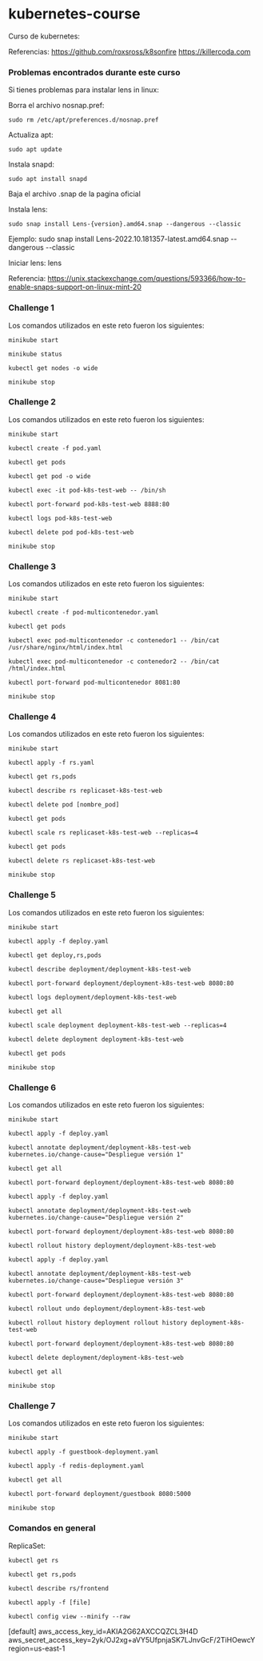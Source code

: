 # kubernetes-course
Curso de kubernetes:

Referencias:
https://github.com/roxsross/k8sonfire
https://killercoda.com

### Problemas encontrados durante este curso
Si tienes problemas para instalar lens in linux:

Borra el archivo nosnap.pref:
    
    sudo rm /etc/apt/preferences.d/nosnap.pref

Actualiza apt:

    sudo apt update

Instala snapd:

    sudo apt install snapd

Baja el archivo .snap de la pagina oficial

Instala lens:

    sudo snap install Lens-{version}.amd64.snap --dangerous --classic
Ejemplo:
    sudo snap install Lens-2022.10.181357-latest.amd64.snap --dangerous --classic

Iniciar lens:
    lens

Referencia: 
https://unix.stackexchange.com/questions/593366/how-to-enable-snaps-support-on-linux-mint-20


### Challenge 1
Los comandos utilizados en este reto fueron los siguientes:
    
    minikube start

    minikube status

    kubectl get nodes -o wide

    minikube stop

### Challenge 2
Los comandos utilizados en este reto fueron los siguientes:
    
    minikube start

    kubectl create -f pod.yaml

    kubectl get pods

    kubectl get pod -o wide

    kubectl exec -it pod-k8s-test-web -- /bin/sh

    kubectl port-forward pod-k8s-test-web 8888:80

    kubectl logs pod-k8s-test-web

    kubectl delete pod pod-k8s-test-web

    minikube stop

### Challenge 3
Los comandos utilizados en este reto fueron los siguientes:
    
    minikube start

    kubectl create -f pod-multicontenedor.yaml

    kubectl get pods

    kubectl exec pod-multicontenedor -c contenedor1 -- /bin/cat /usr/share/nginx/html/index.html

    kubectl exec pod-multicontenedor -c contenedor2 -- /bin/cat /html/index.html

    kubectl port-forward pod-multicontenedor 8081:80

    minikube stop

### Challenge 4
Los comandos utilizados en este reto fueron los siguientes:

    minikube start

    kubectl apply -f rs.yaml

    kubectl get rs,pods

    kubectl describe rs replicaset-k8s-test-web

    kubectl delete pod [nombre_pod]

    kubectl get pods

    kubectl scale rs replicaset-k8s-test-web --replicas=4

    kubectl get pods

    kubectl delete rs replicaset-k8s-test-web

    minikube stop

### Challenge 5
Los comandos utilizados en este reto fueron los siguientes:

    minikube start

    kubectl apply -f deploy.yaml

    kubectl get deploy,rs,pods

    kubectl describe deployment/deployment-k8s-test-web

    kubectl port-forward deployment/deployment-k8s-test-web 8080:80

    kubectl logs deployment/deployment-k8s-test-web
    
    kubectl get all

    kubectl scale deployment deployment-k8s-test-web --replicas=4

    kubectl delete deployment deployment-k8s-test-web

    kubectl get pods

    minikube stop

### Challenge 6
Los comandos utilizados en este reto fueron los siguientes:

    minikube start

    kubectl apply -f deploy.yaml

    kubectl annotate deployment/deployment-k8s-test-web kubernetes.io/change-cause="Despliegue versión 1"

    kubectl get all

    kubectl port-forward deployment/deployment-k8s-test-web 8080:80

    kubectl apply -f deploy.yaml
    
    kubectl annotate deployment/deployment-k8s-test-web kubernetes.io/change-cause="Despliegue versión 2"

    kubectl port-forward deployment/deployment-k8s-test-web 8080:80
    
    kubectl rollout history deployment/deployment-k8s-test-web

    kubectl apply -f deploy.yaml
    
    kubectl annotate deployment/deployment-k8s-test-web kubernetes.io/change-cause="Despliegue versión 3"

    kubectl port-forward deployment/deployment-k8s-test-web 8080:80

    kubectl rollout undo deployment/deployment-k8s-test-web
    
    kubectl rollout history deployment rollout history deployment-k8s-test-web

    kubectl port-forward deployment/deployment-k8s-test-web 8080:80
    
    kubectl delete deployment/deployment-k8s-test-web

    kubectl get all

    minikube stop

### Challenge 7
Los comandos utilizados en este reto fueron los siguientes:

    minikube start

    kubectl apply -f guestbook-deployment.yaml

    kubectl apply -f redis-deployment.yaml

    kubectl get all

    kubectl port-forward deployment/guestbook 8080:5000

    minikube stop

### Comandos en general
ReplicaSet:
    
    kubectl get rs
    
    kubectl get rs,pods
    
    kubectl describe rs/frontend
    
    kubectl apply -f [file]

    kubectl config view --minify --raw


[default]
aws_access_key_id=AKIA2G62AXCCQZCL3H4D
aws_secret_access_key=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
region=us-east-1